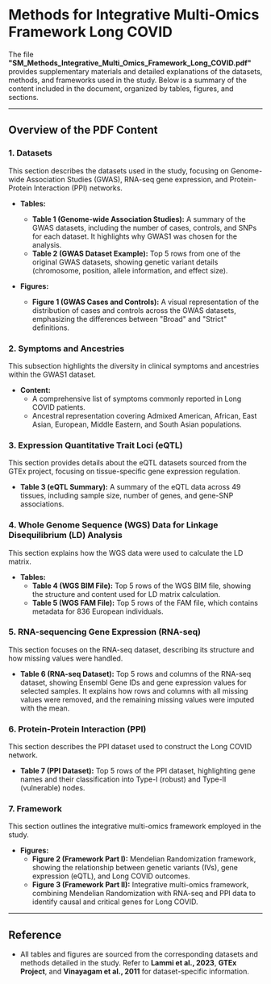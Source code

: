 # Methods for Integrative Multi-Omics Framework Long COVID

The file **"SM_Methods_Integrative_Multi_Omics_Framework_Long_COVID.pdf"** provides supplementary materials and detailed explanations of the datasets, methods, and frameworks used in the study. Below is a summary of the content included in the document, organized by tables, figures, and sections.

---

## Overview of the PDF Content

### 1. **Datasets**
This section describes the datasets used in the study, focusing on Genome-wide Association Studies (GWAS), RNA-seq gene expression, and Protein-Protein Interaction (PPI) networks.

- **Tables:**
  - **Table 1 (Genome-wide Association Studies):** A summary of the GWAS datasets, including the number of cases, controls, and SNPs for each dataset. It highlights why GWAS1 was chosen for the analysis.
  - **Table 2 (GWAS Dataset Example):** Top 5 rows from one of the original GWAS datasets, showing genetic variant details (chromosome, position, allele information, and effect size).

- **Figures:**
  - **Figure 1 (GWAS Cases and Controls):** A visual representation of the distribution of cases and controls across the GWAS datasets, emphasizing the differences between "Broad" and "Strict" definitions.

### 2. **Symptoms and Ancestries**
This subsection highlights the diversity in clinical symptoms and ancestries within the GWAS1 dataset.

- **Content:**
  - A comprehensive list of symptoms commonly reported in Long COVID patients.
  - Ancestral representation covering Admixed American, African, East Asian, European, Middle Eastern, and South Asian populations.

### 3. **Expression Quantitative Trait Loci (eQTL)**
This section provides details about the eQTL datasets sourced from the GTEx project, focusing on tissue-specific gene expression regulation.

- **Table 3 (eQTL Summary):** A summary of the eQTL data across 49 tissues, including sample size, number of genes, and gene-SNP associations.

### 4. **Whole Genome Sequence (WGS) Data for Linkage Disequilibrium (LD) Analysis**
This section explains how the WGS data were used to calculate the LD matrix.

- **Tables:**
  - **Table 4 (WGS BIM File):** Top 5 rows of the WGS BIM file, showing the structure and content used for LD matrix calculation.
  - **Table 5 (WGS FAM File):** Top 5 rows of the FAM file, which contains metadata for 836 European individuals.

### 5. **RNA-sequencing Gene Expression (RNA-seq)**
This section focuses on the RNA-seq dataset, describing its structure and how missing values were handled.

- **Table 6 (RNA-seq Dataset):** Top 5 rows and columns of the RNA-seq dataset, showing Ensembl Gene IDs and gene expression values for selected samples. It explains how rows and columns with all missing values were removed, and the remaining missing values were imputed with the mean.

### 6. **Protein-Protein Interaction (PPI)**
This section describes the PPI dataset used to construct the Long COVID network.

- **Table 7 (PPI Dataset):** Top 5 rows of the PPI dataset, highlighting gene names and their classification into Type-I (robust) and Type-II (vulnerable) nodes.

### 7. **Framework**
This section outlines the integrative multi-omics framework employed in the study.

- **Figures:**
  - **Figure 2 (Framework Part I):** Mendelian Randomization framework, showing the relationship between genetic variants (IVs), gene expression (eQTL), and Long COVID outcomes.
  - **Figure 3 (Framework Part II):** Integrative multi-omics framework, combining Mendelian Randomization with RNA-seq and PPI data to identify causal and critical genes for Long COVID.

---

## Reference
- All tables and figures are sourced from the corresponding datasets and methods detailed in the study. Refer to **Lammi et al., 2023**, **GTEx Project**, and **Vinayagam et al., 2011** for dataset-specific information.